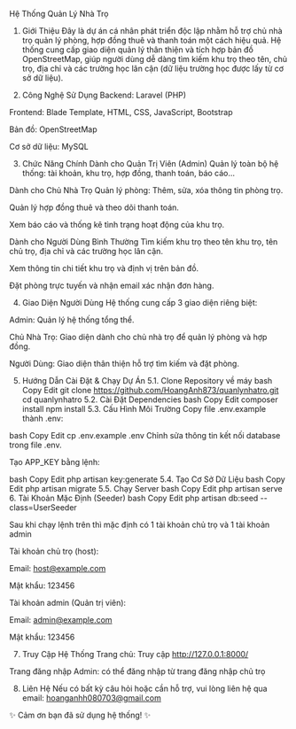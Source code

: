 Hệ Thống Quản Lý Nhà Trọ
1. Giới Thiệu
Đây là dự án cá nhân phát triển độc lập nhằm hỗ trợ chủ nhà trọ quản lý phòng, hợp đồng thuê và thanh toán một cách hiệu quả. Hệ thống cung cấp giao diện quản lý thân thiện và tích hợp bản đồ OpenStreetMap, giúp người dùng dễ dàng tìm kiếm khu trọ theo tên, chủ trọ, địa chỉ và các trường học lân cận (dữ liệu trường học được lấy từ cơ sở dữ liệu).

2. Công Nghệ Sử Dụng
Backend: Laravel (PHP)

Frontend: Blade Template, HTML, CSS, JavaScript, Bootstrap

Bản đồ: OpenStreetMap

Cơ sở dữ liệu: MySQL

3. Chức Năng Chính
Dành cho Quản Trị Viên (Admin)
Quản lý toàn bộ hệ thống: tài khoản, khu trọ, hợp đồng, thanh toán, báo cáo…

Dành cho Chủ Nhà Trọ
Quản lý phòng: Thêm, sửa, xóa thông tin phòng trọ.

Quản lý hợp đồng thuê và theo dõi thanh toán.

Xem báo cáo và thống kê tình trạng hoạt động của khu trọ.

Dành cho Người Dùng Bình Thường
Tìm kiếm khu trọ theo tên khu trọ, tên chủ trọ, địa chỉ và các trường học lân cận.

Xem thông tin chi tiết khu trọ và định vị trên bản đồ.

Đặt phòng trực tuyến và nhận email xác nhận đơn hàng.

4. Giao Diện Người Dùng
Hệ thống cung cấp 3 giao diện riêng biệt:

Admin: Quản lý hệ thống tổng thể.

Chủ Nhà Trọ: Giao diện dành cho chủ nhà trọ để quản lý phòng và hợp đồng.

Người Dùng: Giao diện thân thiện hỗ trợ tìm kiếm và đặt phòng.

5. Hướng Dẫn Cài Đặt & Chạy Dự Án
5.1. Clone Repository về máy
bash
Copy
Edit
git clone https://github.com/HoangAnh873/quanlynhatro.git
cd quanlynhatro
5.2. Cài Đặt Dependencies
bash
Copy
Edit
composer install
npm install
5.3. Cấu Hình Môi Trường
Copy file .env.example thành .env:

bash
Copy
Edit
cp .env.example .env
Chỉnh sửa thông tin kết nối database trong file .env.

Tạo APP_KEY bằng lệnh:

bash
Copy
Edit
php artisan key:generate
5.4. Tạo Cơ Sở Dữ Liệu
bash
Copy
Edit
php artisan migrate
5.5. Chạy Server
bash
Copy
Edit
php artisan serve
6. Tài Khoản Mặc Định (Seeder)
bash
Copy
Edit
php artisan db:seed --class=UserSeeder

Sau khi chạy lệnh trên thì mặc định có 1 tài khoản chủ trọ và 1 tài khoản admin

Tài khoản chủ trọ (host):

Email: host@example.com

Mật khẩu: 123456


Tài khoản admin (Quản trị viên):

Email: admin@example.com

Mật khẩu: 123456


7. Truy Cập Hệ Thống
Trang chủ: Truy cập http://127.0.0.1:8000/

Trang đăng nhập Admin: có thể đăng nhập từ trang đăng nhập chủ trọ

8. Liên Hệ
Nếu có bất kỳ câu hỏi hoặc cần hỗ trợ, vui lòng liên hệ qua email: hoanganhh080703@gmail.com

✨ Cảm ơn bạn đã sử dụng hệ thống! ✨

